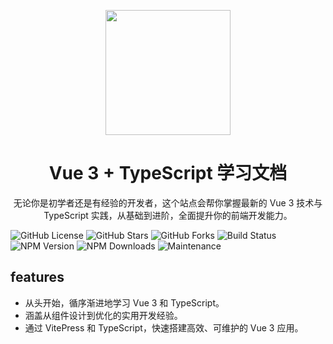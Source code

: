 <p align="center">
 <img src="http://myqqis.oss-cn-beijing.aliyuncs.com/%E5%BE%BD%E7%AB%A01.png" style="width:200px;"/>
</p>

<h1 align="center"> Vue 3 + TypeScript 学习文档</h1>

<p align="center">
 无论你是初学者还是有经验的开发者，这个站点会帮你掌握最新的 Vue 3 技术与 TypeScript 实践，从基础到进阶，全面提升你的前端开发能力。
</p>

<!-- 后面可以加入 ?color=red 这样的参数来改变徽章颜色，默认为绿色 -->

![GitHub License](https://img.shields.io/github/license/dc5201314/vue3-ts-docs)
![GitHub Stars](https://img.shields.io/github/stars/dc5201314/vue3-ts-docs)
![GitHub Forks](https://img.shields.io/github/forks/dc5201314/vue3-ts-docs)
![Build Status](https://img.shields.io/github/workflow/status/dc5201314/vue3-ts-docs/CI)
![NPM Version](https://img.shields.io/npm/v/vue)
![NPM Downloads](https://img.shields.io/npm/dw/vue)
![Maintenance](https://img.shields.io/maintenance/yes/2024)

## features

- 从头开始，循序渐进地学习 Vue 3 和 TypeScript。
- 涵盖从组件设计到优化的实用开发经验。
- 通过 VitePress 和 TypeScript，快速搭建高效、可维护的 Vue 3 应用。
